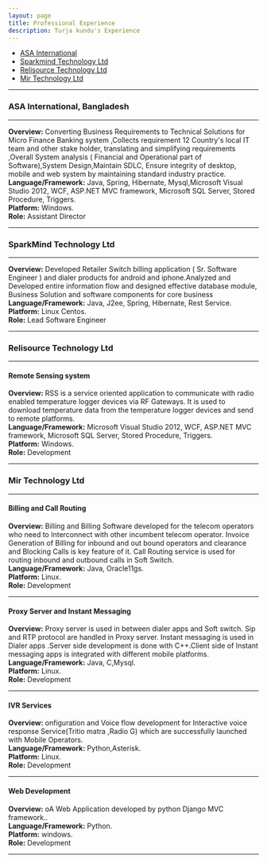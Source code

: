 ```yaml
---
layout: page
title: Professional Experience
description: Turja kundu's Experience
---
```


<div class="navbar">
<div class="navbar-inner">
<ul class="nav">
<li><a href="#ASAI">ASA International</a></li>
<li><a href="#spark">Sparkmind Technology Ltd</a></li>
<li><a href="#reli">Relisource Technology Ltd</a></li>
<li><a href="#mir"> Mir Technology Ltd</a></li>
</ul>
</div>
</div>

---

### <a name="ASAI"></a>ASA International, Bangladesh

---

<b>Overview:</b> Converting Business Requirements to Technical Solutions for  Micro Finance Banking system ,Collects requirement 12 Country's local IT team and other stake holder, translating and simplifying requirements ,Overall System analysis ( Financial and Operational part of Software),System Design,Maintain SDLC, Ensure integrity of desktop, mobile and web system by maintaining standard industry practice. <br/>
<b>Language/Framework:</b> Java, Spring, Hibernate, Mysql,Microsoft Visual Studio 2012, WCF, ASP.NET MVC framework, Microsoft SQL Server, Stored Procedure, Triggers.<br/>
<b>Platform:</b> Windows.<br/>
<b>Role:</b> Assistant Director<br/>

---

### <a name="spark"></a>SparkMind Technology Ltd

---

<b>Overview:</b> Developed Retailer Switch billing application  ( Sr. Software Engineer ) and dialer products for android and iphone.Analyzed and Developed entire information flow and designed effective database module, Business Solution and software components for core business <br/>
<b>Language/Framework:</b> Java, J2ee, Spring, Hibernate, Rest Service.<br/>
<b>Platform:</b> Linux Centos.<br/>
<b>Role:</b> Lead Software Engineer<br/>

---




### <a name="reli"></a>Relisource Technology Ltd


---

#### Remote Sensing system
<b>Overview:</b> RSS is a service oriented application to communicate with radio enabled temperature logger devices via RF Gateways. It is used to download temperature data from the temperature logger devices and send to remote platforms. <br/>
<b>Language/Framework:</b> Microsoft Visual Studio 2012, WCF, ASP.NET MVC framework, Microsoft SQL Server, Stored Procedure, Triggers.<br/>
<b>Platform:</b> Windows.<br/>
<b>Role:</b> Development<br/>

---


### <a name="mir"></a> Mir Technology Ltd

---

#### Billing and Call Routing

<b>Overview:</b> Billing and Billing Software developed for the telecom operators who need to Interconnect with other incumbent telecom operator. Invoice Generation of Billing for inbound and out bound operators and clearance and Blocking Calls is key feature of it. Call Routing service is used for routing inbound and outbound calls in Soft Switch. <br/>
<b>Language/Framework:</b> Java, Oracle11gs.<br/>
<b>Platform:</b> Linux.<br/>
<b>Role:</b> Development<br/>

---

#### Proxy Server and Instant Messaging

<b>Overview:</b> Proxy server is used in between dialer apps and Soft switch. Sip and RTP  protocol are handled in Proxy server. Instant messaging is used in Dialer apps .Server side development is done with C++.Client side of  Instant messaging apps is integrated with different mobile platforms. <br/>
<b>Language/Framework:</b> Java, C,Mysql.<br/>
<b>Platform:</b> Linux.<br/>
<b>Role:</b> Development<br/>

---

#### IVR Services 

<b>Overview:</b> onfiguration and Voice flow development for Interactive voice response Service(Tritio matra ,Radio G) which are successfully launched with Mobile Operators. <br/>
<b>Language/Framework:</b> Python,Asterisk.<br/>
<b>Platform:</b> Linux.<br/>
<b>Role:</b> Development<br/>

---

#### Web Development

<b>Overview:</b> oA Web Application developed by python Django  MVC framework.. <br/>
<b>Language/Framework:</b> Python.<br/>
<b>Platform:</b> windows.<br/>
<b>Role:</b> Development<br/>

---



